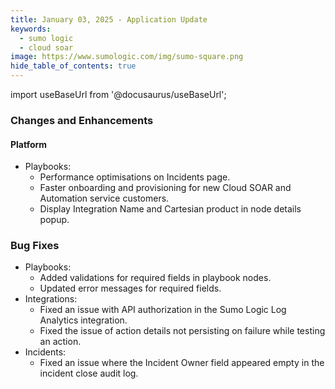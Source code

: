 ```yaml
---
title: January 03, 2025 - Application Update
keywords:
  - sumo logic
  - cloud soar
image: https://www.sumologic.com/img/sumo-square.png
hide_table_of_contents: true
---
```


import useBaseUrl from '@docusaurus/useBaseUrl';



### Changes and Enhancements

#### Platform

* Playbooks:
   * Performance optimisations on Incidents page. 
   * Faster onboarding and provisioning for new Cloud SOAR and Automation service customers. 
   * Display Integration Name and Cartesian product in node details popup.

### Bug Fixes

* Playbooks:
   * Added validations for required fields in playbook nodes. 
   * Updated error messages for required fields.
* Integrations:
   * Fixed an issue with API authorization in the Sumo Logic Log Analytics integration.
   * Fixed the issue of action details not persisting on failure while testing an action.
* Incidents:
   * Fixed an issue where the Incident Owner field appeared empty in the incident close audit log.
